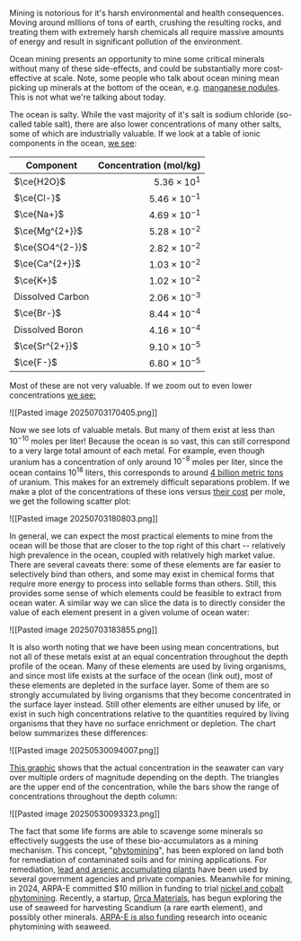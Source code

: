 
Mining is notorious for it's harsh environmental and health consequences. Moving around millions of tons of earth, crushing the resulting rocks, and treating them with extremely harsh chemicals all require massive amounts of energy and result in significant pollution of the environment. 

Ocean mining presents an opportunity to mine some critical minerals without many of these side-effects, and could be substantially more cost-effective at scale. Note, some people who talk about ocean mining mean picking up minerals at the bottom of the ocean, e.g. [manganese nodules](https://en.wikipedia.org/wiki/Manganese_nodule). This is not what we're talking about today. 

The ocean is salty. While the vast majority of it's salt is sodium chloride (so-called table salt), there are also lower concentrations of many other salts, some of which are industrially valuable. If we look at a table of ionic components in the ocean, [we see](https://en.wikipedia.org/wiki/Seawater):

| Component                 | Concentration (mol/kg) |
| ------------------------- | ---------------------: |
| $\ce{H2O}$                |     $5.36\times10^{1}$ |
| $\ce{Cl-}$                |    $5.46\times10^{-1}$ |
| $\ce{Na+}$                |    $4.69\times10^{-1}$ |
| $\ce{Mg^{2+}}$            |    $5.28\times10^{-2}$ |
| $\ce{SO4^{2-}}$           |    $2.82\times10^{-2}$ |
| $\ce{Ca^{2+}}$            |    $1.03\times10^{-2}$ |
| $\ce{K+}$                 |    $1.02\times10^{-2}$ |
| $\text{Dissolved Carbon}$ |    $2.06\times10^{-3}$ |
| $\ce{Br-}$                |    $8.44\times10^{-4}$ |
| $\text{Dissolved Boron}$  |    $4.16\times10^{-4}$ |
| $\ce{Sr^{2+}}$            |    $9.10\times10^{-5}$ |
| $\ce{F-}$                 |    $6.80\times10^{-5}$ |
Most of these are not very valuable. If we zoom out to even lower concentrations [we see:](https://www.mbari.org/know-your-ocean/periodic-table-of-elements-in-the-ocean/summary-table/)

![[Pasted image 20250703170405.png]]

Now we see lots of valuable metals. But many of them exist at less than $10^{-10}$ moles per liter! Because the ocean is so vast, this can still correspond to a very large total amount of each metal. For example, even though uranium has a concentration of only around $10^{-8}$ moles per liter, since the ocean contains $10^{18}$ liters, this corresponds to around [4 billion metric tons](https://www.epj-n.org/articles/epjn/full_html/2016/01/epjn150059/epjn150059.html) of uranium. This makes for an extremely difficult separations problem. If we make a plot of the concentrations of these ions versus [their cost](http://www.leonland.de/elements_by_price/en/list) per mole, we get the following scatter plot:

![[Pasted image 20250703180803.png]]

In general, we can expect the most practical elements to mine from the ocean will be those that are closer to the top right of this chart -- relatively high prevalence in the ocean, coupled with relatively high market value. There are several caveats there: some of these elements are far easier to selectively bind than others, and some may exist in chemical forms that require more energy to process into sellable forms than others. Still, this provides some sense of which elements could be feasible to extract from ocean water. A similar way we can slice the data is to directly consider the value of each element present in a given volume of ocean water:

![[Pasted image 20250703183855.png]]

It is also worth noting that we have been using mean concentrations, but not all of these metals exist at an equal concentration throughout the depth profile of the ocean. Many of these elements are used by living organisms, and since most life exists at the surface of the ocean (link out), most of these elements are depleted in the surface layer. Some of them are so strongly accumulated by living organisms that they become concentrated in the surface layer instead. Still other elements are either unused by life, or exist in such high concentrations relative to the quantities required by living organisms that they have no surface enrichment or depletion. The chart below summarizes these differences:

![[Pasted image 20250530094007.png]]

[This graphic](https://www.soest.hawaii.edu/oceanography/courses/OCN623/Spring2011/trace_elements.pdf) shows that the actual concentration in the seawater can vary over multiple orders of magnitude depending on the depth. The triangles are the upper end of the concentration, while the bars show the range of concentrations throughout the depth column:

![[Pasted image 20250530093323.png]]

The fact that some life forms are able to scavenge some minerals so effectively suggests the use of these bio-accumulators as a mining mechanism. This concept, "[phytomining](https://en.wikipedia.org/wiki/Phytomining)", has been explored on land both for remediation of contaminated soils and for mining applications. For remediation, [lead and arsenic accumulating plants](https://19january2017snapshot.epa.gov/sites/production/files/2015-06/documents/phytoremediation.pdf) have been used by several government agencies and private companies. Meanwhile for mining, in 2024, ARPA-E committed $10 million in funding to trial [nickel and cobalt phytomining](https://www.wired.com/story/the-feds-are-trying-to-get-plants-to-mine-metal-through-their-roots). Recently, a startup, [Orca Materials](https://www.fastcompany.com/91328593/why-this-startup-is-mining-seaweed-to-power-evs), has begun exploring the use of seaweed for harvesting Scandium (a rare earth element), and possibly other minerals. [ARPA-E is also funding](https://theweek.com/environment/seaweed-mining-minerals) research into oceanic phytomining with seaweed. 
